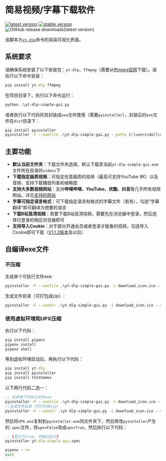 # 简易视频/字幕下载软件
[![latest version](https://img.shields.io/github/v/release/Guojingxing/yt-dlp-simple-gui?label=latest%20release)](https://github.com/Guojingxing/yt-dlp-simple-gui/releases/latest)
[![stable version](https://img.shields.io/badge/version-1.1.3-blue?label=stable%20version)](https://github.com/Guojingxing/yt-dlp-simple-gui/releases/tag/v1.1.3)
![GitHub release downloads(latest version)](https://img.shields.io/github/downloads/Guojingxing/yt-dlp-simple-gui/total)

该脚本为[`yt-dlp`](https://github.com/yt-dlp/yt-dlp)命令的简易可视化界面。

## 系统要求
请确保系统安装了以下安装包：`yt-dlp`、`ffmpeg`（需要从[ffmpeg官网](https://www.ffmpeg.org/download.html#get-sources)下载）。请执行以下命令安装：
```bat
pip install yt-dlp ffmpeg
```
在项目目录下，执行以下命令运行：
```bat
python .\yt-dlp-simple-gui.py
```
或者执行以下代码将其封装成`exe`文件使用（需要`pyinstaller`），封装后的`exe`文件在`dist`目录下：
```bat
pip install pyinstaller
pyinstaller -F --onefile .\yt-dlp-simple-gui.py --paths C:\users\dell\appdata\local\programs\python\python310\lib\site-packages\yt-dlp,websockets,pycryptodomex,brotli,certifi,mutagen,ttkthemes,pillow --clean
```
## 主要功能
- **默认当前文件夹**：下载文件夹选填，默认下载至当前`yt-dlp-simple-gui.exe`文件所在目录的`videos`下
- **下载指定画质视频**：可指定任意画质的视频（最高可支持YouTube 8K）以及音频，支持下载播放列表和缩略图
- **支持大多数视频网站**：支持**哔哩哔哩、YouTube、优酷、抖音**等几乎所有视频网站，详见[支持的网站](https://github.com/yt-dlp/yt-dlp/blob/master/supportedsites.md)
- **字幕可指定语言格式**：可下载指定语言和格式的字幕文件（若有），勾选“字幕翻译”即可翻译为想要的语言
- **下载B站高清视频**：若要下载B站高清视频，需要先在浏览器中登录，然后选择已登录的相应浏览器即可
- **支持导入Cookie**：对于部分开通会员或者登录才能看的视频，勾选导入Cookie即可下载（[V1.1.2版本](https://github.com/Guojingxing/yt-dlp-simple-gui/releases/tag/v1.1.2)及以后）

## 自编译exe文件
### 不压缩
生成单个可执行文件exe:
```bat
pyinstaller -F --onefile .\yt-dlp-simple-gui.py -i download_icon.ico --version-file=versioninfo.txt --paths C:\users\dell\appdata\local\programs\python\python310\lib\site-packages\yt-dlp,websockets,pycryptodomex,brotli,certifi,mutagen,ttkthemes,pillow --clean
```
生成文件目录（可打包成zip）:
```bat
pyinstaller -F --onedir .\yt-dlp-simple-gui.py -i download_icon.ico --version-file=versioninfo.txt --paths C:\users\dell\appdata\local\programs\python\python310\lib\site-packages\yt-dlp,websockets,pycryptodomex,brotli,certifi,mutagen,ttkthemes,pillow --clean
```
### 使用虚拟环境和UPX压缩
执行以下代码：
```bat
pip install pipenv
pipenv install
pipenv shell
```
等到虚拟环境启动后，再执行以下代码：
```bat
pip install yt-dlp
pip install pyinstaller
pip install ttkthemes
```
以下两行代码二选一：
```bat
:: 生成单个可执行文件exe
pyinstaller -F --onefile .\yt-dlp-simple-gui.py -i download_icon.ico --version-file=versioninfo.txt --paths C:\users\dell\appdata\local\programs\python\python310\lib\site-packages\yt-dlp,websockets,pycryptodomex,brotli,certifi,mutagen,ttkthemes,pillow --clean
::生成文件目录（可打包成zip）
pyinstaller -F --onedir .\yt-dlp-simple-gui.py -i download_icon.ico --version-file=versioninfo.txt --paths C:\users\dell\appdata\local\programs\python\python310\lib\site-packages\yt-dlp,websockets,pycryptodomex,brotli,certifi,mutagen,ttkthemes,pillow --clean
```
然后将`UPX.exe`复制到`pyinstaller.exe`同文件夹下，然后修改`pyinstaller`产生的`.spec`文件，将`upx=False`改成`upx=True`，然后执行以下代码：
```bat
:: (若已为True, 则跳过此行)
pyinstaller yt-dlp-simple-gui.spec

pipenv --rm
exit
```
